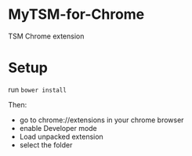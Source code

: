 # MyTSM-for-Chrome
TSM Chrome extension

# Setup
run ```bower install```

Then:
- go to chrome://extensions in your chrome browser
- enable Developer mode
- Load unpacked extension
- select the folder